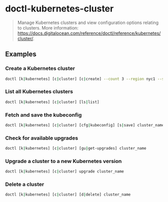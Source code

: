 # doctl-kubernetes-cluster

> Manage Kubernetes clusters and view configuration options relating to clusters. More information: <https://docs.digitalocean.com/reference/doctl/reference/kubernetes/cluster/>.

## Examples

### Create a Kubernetes cluster

```bash
doctl [k|kubernetes] [c|cluster] [c|create] --count 3 --region nyc1 --size s-1vcpu-2gb --version latest cluster_name
```

### List all Kubernetes clusters

```bash
doctl [k|kubernetes] [c|cluster] [ls|list]
```

### Fetch and save the kubeconfig

```bash
doctl [k|kubernetes] [c|cluster] [cfg|kubeconfig] [s|save] cluster_name
```

### Check for available upgrades

```bash
doctl [k|kubernetes] [c|cluster] [gu|get-upgrades] cluster_name
```

### Upgrade a cluster to a new Kubernetes version

```bash
doctl [k|kubernetes] [c|cluster] upgrade cluster_name
```

### Delete a cluster

```bash
doctl [k|kubernetes] [c|cluster] [d|delete] cluster_name
```
